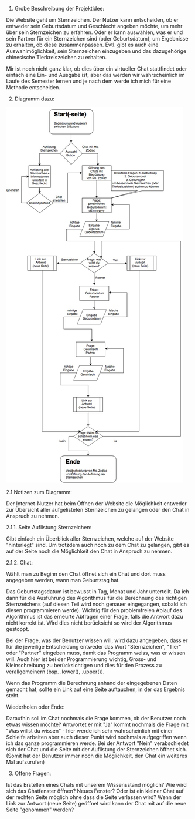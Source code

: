 1. Grobe Beschreibung der Projektidee:

Die Website geht um Sternzeichen.
Der Nutzer kann entscheiden, ob er entweder sein Geburtsdatum und Geschlecht angeben möchte, um mehr über sein Sternzeichen zu erfahren. Oder er kann auswählen, was er und sein Partner für ein Sternzeichen sind (oder Geburtsdatum), um Ergebnisse zu erhalten, ob diese zusammenpassen. Evtl. gibt es auch eine Auswahlmöglichkeit, sein Sternzeichen einzugeben und das dazugehörige chinesische Tierkreiszeichen zu erhalten.

Mir ist noch nicht ganz klar, ob dies über ein virtueller Chat stattfindet oder einfach eine Ein- und Ausgabe ist, aber das werden wir wahrscheinlich im Laufe des Semester lernen und je nach dem werde ich mich für eine Methode entscheiden.


2. Diagramm dazu:

![Diagramm zum Aufbau der Website](https://github.com/selmafederl/prog2/blob/master/dokumentation/diagramm_website.jpg "Diagramm Website")

2.1 Notizen zum Diagramm:

Der Internet-Nutzer hat beim Öffnen der Website die Möglichkeit entweder zur Übersicht aller aufgelisteten Sternzeichen zu gelangen oder den Chat in Anspruch zu nehmen.

2.1.1. Seite Auflistung Sternzeichen:

Gibt einfach ein Überblick aller Sternzeichen, welche auf der Website "hinterlegt" sind. Um trotzdem auch noch zu dem Chat zu gelangen, gibt es auf der Seite noch die Möglichkeit den Chat in Anspruch zu nehmen.

2.1.2. Chat:

Wählt man zu Beginn den Chat öffnet sich ein Chat und dort muss angegeben werden, wann man Geburtstag hat.

Das Geburtstagsdatum ist bewusst in Tag, Monat und Jahr unterteilt. Da ich dann für die Ausführung des Algorithmus für die Berechnung des richtigen Sternzeichens (auf diesen Teil wird noch genauer eingegangen, sobald ich diesen programmieren werde). Wichtig für den problemfreien Ablauf des Algorithmus ist das erneurte Abfragen einer Frage, falls die Antwort dazu nicht korrekt ist. Wird dies nicht berücksicht so wird der Algorithmus gestoppt. 

Bei der Frage, was der Benutzer wissen will, wird dazu angegeben, dass er für die jeweilige Entscheidung entweder das Wort "Sternzeichen", "Tier" oder "Partner" eingeben muss, damit das Programm weiss, was er wissen will. Auch hier ist bei der Programmierung wichtig, Gross- und Kleinschreibung zu berücksichtigen und dies für den Prozess zu verallgemeinern (bsp. .lower(), .upper()).

Wenn das Programm die Berechnung anhand der eingegebenen Daten gemacht hat, sollte ein Link auf eine Seite auftauchen, in der das Ergebnis steht.

Wiederholen oder Ende:

Daraufhin soll im Chat nochmals die Frage kommen, ob der Benutzer noch etwas wissen möchte? Antwortet er mit "Ja" kommt nochmals die Frage mit "Was willst du wissen" - hier werde ich sehr wahrscheinlich mit einer Schleife arbeiten aber auch dieser Punkt wird nochmals aufgegriffen wenn ich das ganze programmieren werde. Bei der Antwort "Nein" verabschiedet sich der Chat und die Seite mit der Auflistung der Sternzeichen öffnet sich. (Somit hat der Benutzer immer noch die Möglichkeit, den Chat ein weiteres Mal aufzurufen)

3. Offene Fragen:

Ist das Erstellen eines Chats mit unserem Wissensstand möglich?
Wie wird sich das Chatfenster öffnen? Neues Fenster? Oder ist ein kleiner Chat auf der rechten Seite möglich ohne dass die Seite verlassen wird?
Wenn der Link zur Antwort (neue Seite) geöffnet wird kann der Chat mit auf die neue Seite "genommen" werden? 

